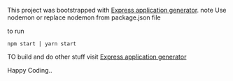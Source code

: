 This project was bootstrapped with [Express application generator](https://github.com/expressjs/generator).
note Use nodemon or replace nodemon from package.json file

to run

```npm start | yarn start```

TO build and do other stuff visit  [Express application generator](https://github.com/expressjs/generator)

Happy Coding..